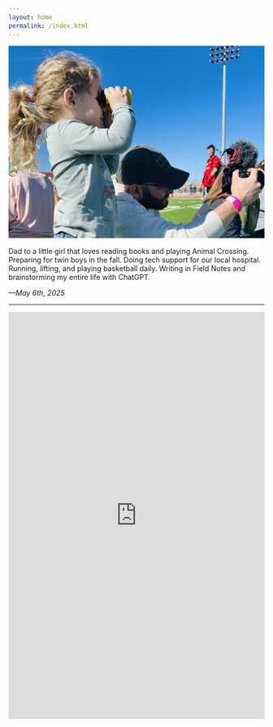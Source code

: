 ```yaml
---
layout: home
permalink: /index.html
---
```


![Now](assets/now.jpg)

Dad to a little girl that loves reading books and playing Animal Crossing. Preparing for twin boys in the fall. Doing tech support for our local hospital. Running, lifting, and playing basketball daily. Writing in Field Notes and brainstorming my entire life with ChatGPT. 

*—May 6th, 2025*

----

<iframe src="https://reederapp.net/Tkkabi0mQNe7RQtZCseHJg" width="100%" height="800px" frameborder="0" scrolling="yes"></iframe>

